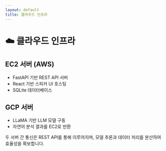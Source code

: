 ```yaml
---
layout: default
title: 클라우드 인프라
---
```


# ☁️ 클라우드 인프라

## EC2 서버 (AWS)
- FastAPI 기반 REST API 서버
- React 기반 스피커 UI 호스팅
- SQLite 데이터베이스

## GCP 서버
- LLaMA 기반 LLM 모델 구동
- 자연어 분석 결과를 EC2로 반환

두 서버 간 통신은 REST API를 통해 이루어지며, 모델 추론과 데이터 처리를 분산하여 효율성을 확보합니다.